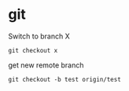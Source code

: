 # git

Switch to branch X
```
git checkout x
```

get new remote branch
```
git checkout -b test origin/test
```
